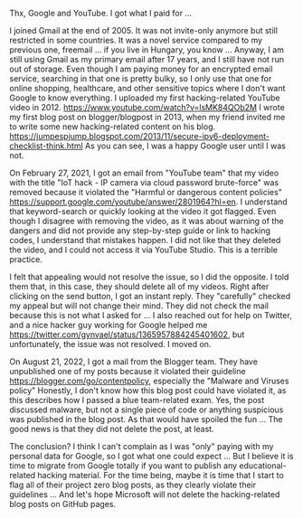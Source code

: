 Thx, Google and YouTube. I got what I paid for ... 

I joined Gmail at the end of 2005. It was not invite-only anymore but still restricted in some countries. It was a novel service compared to my previous one, freemail ... if you live in Hungary, you know ... 
Anyway, I am still using Gmail as my primary email after 17 years, and I still have not run out of storage. Even though I am paying money for an encrypted email service, searching in that one is pretty bulky, so I only use that one for online shopping, healthcare, and other sensitive topics where I don't want Google to know everything. 
I uploaded my first hacking-related YouTube video in 2012. https://www.youtube.com/watch?v=lsMK84QOb2M
I wrote my first blog post on blogger/blogpost in 2013, when my friend invited me to write some new hacking-related content on his blog. https://jumpespjump.blogspot.com/2013/11/secure-ipv6-deployment-checklist-think.html
As you can see, I was a happy Google user until I was not. 

On February 27, 2021, I got an email from "YouTube team" that my video with the title "IoT hack - IP camera via cloud password brute-force" was removed because it violated the "Harmful or dangerous content policies" https://support.google.com/youtube/answer/2801964?hl=en.
I understand that keyword-search or quickly looking at the video it got flagged. Even though I disagree with removing the video, as it was about warning of the dangers and did not provide any step-by-step guide or link to hacking codes, I understand that mistakes happen. I did not like that they deleted the video, and I could not access it via YouTube Studio. This is a terrible practice.

I felt that appealing would not resolve the issue, so I did the opposite. I told them that, in this case, they should delete all of my videos. Right after clicking on the send button, I got an instant reply. They "carefully" checked my appeal but will not change their mind. They did not check the mail because this is not what I asked for ... 
I also reached out for help on Twitter, and a nice hacker guy working for Google helped me https://twitter.com/gynvael/status/1365957884245401602, but unfortunately, the issue was not resolved. 
I moved on. 

On August 21, 2022, I got a mail from the Blogger team. They have unpublished one of my posts because it violated their guideline https://blogger.com/go/contentpolicy, especially the "Malware and Viruses policy"
Honestly, I don't know how this blog post could have violated it, as this describes how I passed a blue team-related exam. Yes, the post discussed malware, but not a single piece of code or anything suspicious was published in the blog post. As that would have spoiled the fun ... 
The good news is that they did not delete the post, at least.

The conclusion? 
I think I can't complain as I was "only" paying with my personal data for Google, so I got what one could expect ... But I believe it is time to migrate from Google totally if you want to publish any educational-related hacking material. For the time being, maybe it is time that I start to flag all of their project zero blog posts, as they clearly violate their guidelines ... 
And let's hope Microsoft will not delete the hacking-related blog posts on GitHub pages.

